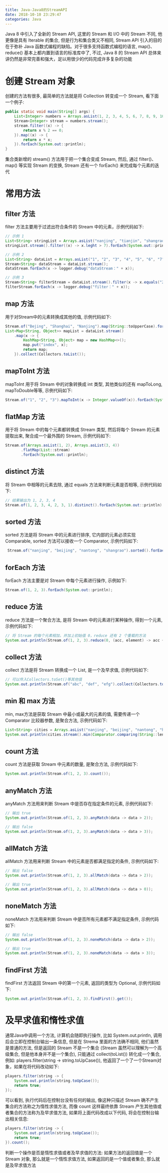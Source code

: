 ```yaml
---
title: Java-Java8的StreamAPI
date: 2018-10-10 23:29:47
categories: Java
---
```


Java 8 中引入了全新的 Stream API, 这里的 Stream 和 I/O 中的 Stream 不同, 他更像是具有 Iterable 的集合, 但是行为和集合类又不相同, Stream API 引入的目的在于弥补 Java 函数式编程的缺陷。对于很多支持函数式编程的语言, map()、reduce() 基本上都内置到语言的标准库中了, 不过, Java 8 的 Stream API 总体来讲仍然是非常完善和强大，足以用很少的代码完成许多复杂的功能

# 创建 Stream 对象

创建的方法有很多, 最简单的方法就是将 Collection 转变成一个 Stream, 看下面一个例子:

```java
public static void main(String[] args) {
    List<Integer> numbers = Arrays.asList(1, 2, 3, 4, 5, 6, 7, 8, 9, 10);
    Stream<Integer> stream = numbers.stream();
    stream.filter((x) -> {
        return x % 2 == 0;
    }).map((x) -> {
        return x * x;
    }).forEach(System.out::println);
}
```

<!-- more -->

集合类新增的 stream() 方法用于把一个集合变成 Stream, 然后, 通过 filter()、map() 等实现 Stream 的变换, Stream 还有一个 forEach() 来完成每个元素的迭代

# 常用方法

## filter 方法

filter 方法主要用于过滤出符合条件的 Stream 中的元素，示例代码如下:

```java
// 示例 1
List<String> stringList = Arrays.asList("nanjing", "tianjin", "shangrao", "shanghai", "nanchang");
stringList.stream().filter((x) -> x.leght > 7).forEach(System.out::println);

// 示例 2
List<String> dataList = Arrays.asList("1", "2", "3", "4", "5", "6", "7");
Stream<String> dataStream = dataList.stream();
dataStream.forEach(x -> logger.debug("dataStream：" + x));

// 示例 3
Stream<String> filterStream = dataList.stream().filter(x -> x.equals("2") || x.equals("3"));
filterStream.forEach(x -> logger.debug("filter：" + x));
```

## map 方法

用于对Stream中的元素转换成其他的值, 示例代码如下:

```java
Stream.of("Bejing", "Shanghai", "Nanjing").map(String::toUpperCase).forEach(System.out::println);
List<Map<String, Object>> mapList = dataList.stream()
    .map(x -> {
        HashMap<String, Object> map = new HashMap<>();
        map.put("index", x);
        return map;
    }).collect(Collectors.toList());
```

## mapToInt 方法

mapToInt 用于将 Stream 中的对象转换成 int 类型, 其他类似的还有 mapToLong, mapToDouble等等, 示例代码如下:

```java
Stream.of("1", "2", "3").mapToInt(x -> Integer.valueOf(x)).forEach(System.out::println);
```

## flatMap 方法

用于将 Stream 中的每个元素都转换成 Stream 类型, 然后将每个 Stream 的元素提取出来, 聚合成一个最外围的 Stream, 示例代码如下:

```java
Stream.of(Arrays.asList(1, 2), Arrays.asList(3, 4))
       .flatMap(List::stream)
       .forEach(System.out::println);
```

## distinct 方法

将 Stream 中相等的元素去除, 通过 equals 方法来判断元素是否相等, 示例代码如下:

```java
// 结果输出为 1, 2, 3, 4
Stream.of(1, 2, 3, 4, 2, 3, 1).distinct().forEach(System.out::println);  
```

## sorted 方法

sorted 方法是将 Stream 中的元素进行排序, 它内部的元素必须实现 Comparable, sorted 方法可以接收一个 Comparator, 示例代码如下:

```java
 Stream.of("nanjing", "beijing", "nantong", "shangrao").sorted().forEach(System.out::println);
```

## forEach 方法

forEach 方法主要是对 Stream 中每个元素进行操作, 示例如下:

```java
Stream.of(1, 2, 3).forEach(System.out::println);
```

## reduce 方法

reduce 方法是一个聚合方法, 是将 Stream 中的元素进行某种操作, 得到一个元素, 示例代码如下:

```java
// 将 Stream 的每个元素相加，并加上初始值 0，reduce 还有 2 个重载的方法
System.out.println(Stream.of(1, 2, 3).reduce(0, (acc, element) -> acc + element));
```

## collect 方法

collect 方法是将 Stream 转换成一个 List, 是一个及早求值, 示例代码如下:

```java
// 可以传入Collectors.toSet()等其他值
System.out.println(Stream.of("abc", "def", "efg").collect(Collectors.toList())); 
```

## min 和 max 方法

min, max方法是获取 Stream 中最小或最大的元素的值, 需要传递一个 Comparator 比较器参数, 是聚合方法, 示例代码如下:

```java
List<String> cities = Arrays.asList("nanjing", "beijing", "nantong", "haimen", "shangrao");
System.out.println(cities.stream().min(Comparator.comparing(String::length)).get());
```

## count 方法

count 方法是获取 Stream 中元素的数量, 是聚合方法, 示例代码如下:

```java
System.out.println(Stream.of(1, 2, 3).count());
```

## anyMatch 方法

anyMatch 方法用来判断 Stream 中是否存在指定条件的元素, 示例代码如下:

```java
// 输出 true
System.out.println(Stream.of(1, 2, 3).anyMatch(data -> data > 2));

// 输出 false
System.out.println(Stream.of(1, 2, 3).anyMatch(data -> data > 3));  
```

## allMatch 方法

allMatch 方法用来判断 Stream 中的元素是否都满足指定的条件, 示例代码如下:

```java
// 输出 false
System.out.println(Stream.of(1, 2, 3).allMatch(data -> data > 2));

// 输出 true  
System.out.println(Stream.of(1, 2, 3).allMatch(data -> data > 0));  
```

## noneMatch 方法

noneMatch 方法用来判断 Stream 中是否所有元素都不满足指定条件, 示例代码如下:

```java
// 输出 false
System.out.println(Stream.of(1, 2, 3).noneMatch(data -> data > 2));

// 输出 true
System.out.println(Stream.of(1, 2, 3).noneMatch(data -> data > 3));  
```

## findFirst 方法

findFirst 方法返回 Stream 中的第一个元素, 返回的类型为 Optional, 示例代码如下:

```java
System.out.println(Stream.of(1, 2, 3).findFirst().get());
```

# 及早求值和惰性求值

通常Java中调用一个方法, 计算机会随即执行操作, 比如 System.out.println, 调用后会立即在控制台输出一条信息, 但是在 Strema 里面的方法确不相同, 他们虽然是普通的方法, 但是返回的 Stream 不是一个集合 (Stream 虽然可以理解为一个高级集合, 但是他本身并不是一个集合), 只能通过 collect(toList()) 转化成一个集合, 例如: players.filter(string -> string.toUpCase()), 他返回了一个了一个Stream对象，如果在将代码改动如下:

```java
players.filter(string -> {
    System.out.println(string.toUpCase());
    return true;
});
```

可以看到, 执行代码后在控制台没有任何的输出, 像这种只描述 Stream 确不产生集合的方法称之为惰性求值方法, 而像 count 这样最终依靠 Stream 产生其他值或者集合的方法称为及早求值方法, 如果将上面代码改成以下代码, 将会在控制台输出相关信息:

```java
players.filter(string -> {
    System.out.println(string.toUpCase());
    return true;
}).count();
```

<div class="note default"><p> 判断一个操作是否是惰性求值或者及早求值的方法: 如果方法的返回值是一个 Stream 对象, 那么就是一个惰性求值方法, 如果返回的是一个值或者集合, 那么就是及早求值方法 </p></div>